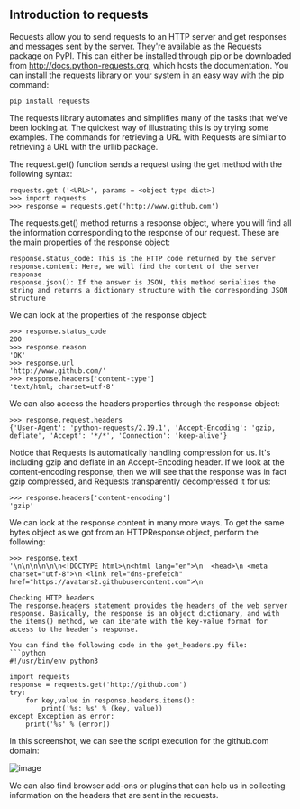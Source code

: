 ## Introduction to requests
Requests allow you to send requests to an HTTP server and get responses and messages sent by the server. They're available as the Requests package on PyPI. This can either be installed through pip or be downloaded from http://docs.python-requests.org, which hosts the documentation. You can install the requests library on your system in an easy way with the pip command:
```
pip install requests
```
The requests library automates and simplifies many of the tasks that we've been looking at. The quickest way of illustrating this is by trying some examples. The commands for retrieving a URL with Requests are similar to retrieving a URL with the urllib package.

The request.get() function sends a request using the get method with the following syntax:
```
requests.get ('<URL>', params = <object type dict>)
>>> import requests
>>> response = requests.get('http://www.github.com')
```
The requests.get() method returns a response object, where you will find all the information corresponding to the response of our request. These are the main properties of the response object:
```
response.status_code: This is the HTTP code returned by the server
response.content: Here, we will find the content of the server response
response.json(): If the answer is JSON, this method serializes the string and returns a dictionary structure with the corresponding JSON structure
```
We can look at the properties of the response object:
```
>>> response.status_code
200
>>> response.reason
'OK'
>>> response.url
'http://www.github.com/'
>>> response.headers['content-type']
'text/html; charset=utf-8'
```
We can also access the headers properties through the response object:
```
>>> response.request.headers
{'User-Agent': 'python-requests/2.19.1', 'Accept-Encoding': 'gzip, deflate', 'Accept': '*/*', 'Connection': 'keep-alive'}
```
Notice that Requests is automatically handling compression for us. It's including gzip and deflate in an Accept-Encoding header. If we look at the content-encoding response, then we will see that the response was in fact gzip compressed, and Requests transparently decompressed it for us:
```
>>> response.headers['content-encoding']
'gzip'
```
We can look at the response content in many more ways. To get the same bytes object as we got from an HTTPResponse object, perform the following:
```
>>> response.text
'\n\n\n\n\n\n<!DOCTYPE html>\n<html lang="en">\n  <head>\n <meta charset="utf-8">\n <link rel="dns-prefetch"  href="https://avatars2.githubusercontent.com">\n

Checking HTTP headers
The response.headers statement provides the headers of the web server response. Basically, the response is an object dictionary, and with the items() method, we can iterate with the key-value format for access to the header's response.

You can find the following code in the get_headers.py file:
```python
#!/usr/bin/env python3

import requests
response = requests.get('http://github.com')
try:
    for key,value in response.headers.items():
        print('%s: %s' % (key, value))
except Exception as error:
    print('%s' % (error))
```
In this screenshot, we can see the script execution for the github.com domain:

![image](https://user-images.githubusercontent.com/47218880/71008516-5a52de00-20ae-11ea-83cc-12dc0b462c13.png)

We can also find browser add-ons or plugins that can help us in collecting information on the headers that are sent in the requests.
